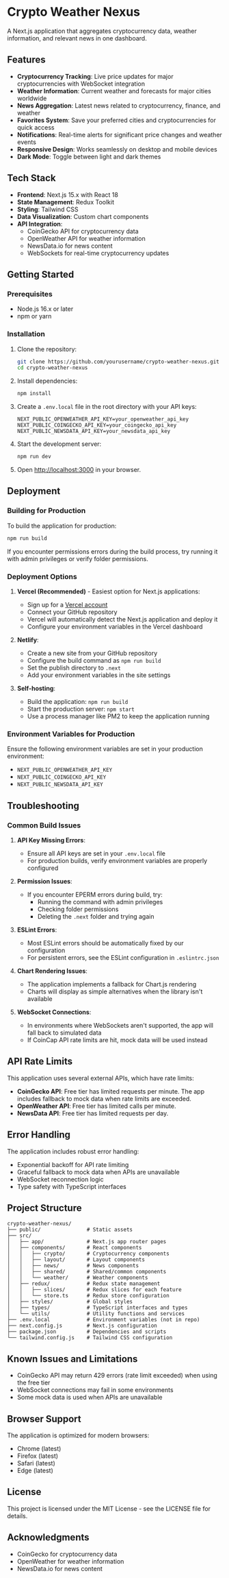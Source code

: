 # Crypto Weather Nexus

A Next.js application that aggregates cryptocurrency data, weather information, and relevant news in one dashboard.

## Features

- **Cryptocurrency Tracking**: Live price updates for major cryptocurrencies with WebSocket integration
- **Weather Information**: Current weather and forecasts for major cities worldwide
- **News Aggregation**: Latest news related to cryptocurrency, finance, and weather
- **Favorites System**: Save your preferred cities and cryptocurrencies for quick access
- **Notifications**: Real-time alerts for significant price changes and weather events
- **Responsive Design**: Works seamlessly on desktop and mobile devices
- **Dark Mode**: Toggle between light and dark themes

## Tech Stack

- **Frontend**: Next.js 15.x with React 18
- **State Management**: Redux Toolkit
- **Styling**: Tailwind CSS
- **Data Visualization**: Custom chart components
- **API Integration**: 
  - CoinGecko API for cryptocurrency data
  - OpenWeather API for weather information
  - NewsData.io for news content
  - WebSockets for real-time cryptocurrency updates

## Getting Started

### Prerequisites

- Node.js 16.x or later
- npm or yarn

### Installation

1. Clone the repository:
   ```bash
   git clone https://github.com/yourusername/crypto-weather-nexus.git
   cd crypto-weather-nexus
   ```

2. Install dependencies:
   ```bash
   npm install
   ```

3. Create a `.env.local` file in the root directory with your API keys:
   ```
   NEXT_PUBLIC_OPENWEATHER_API_KEY=your_openweather_api_key
   NEXT_PUBLIC_COINGECKO_API_KEY=your_coingecko_api_key
   NEXT_PUBLIC_NEWSDATA_API_KEY=your_newsdata_api_key
   ```

4. Start the development server:
   ```bash
   npm run dev
   ```

5. Open [http://localhost:3000](http://localhost:3000) in your browser.

## Deployment

### Building for Production

To build the application for production:

```bash
npm run build
```

If you encounter permissions errors during the build process, try running it with admin privileges or verify folder permissions.

### Deployment Options

1. **Vercel (Recommended)** - Easiest option for Next.js applications:
   - Sign up for a [Vercel account](https://vercel.com)
   - Connect your GitHub repository
   - Vercel will automatically detect the Next.js application and deploy it
   - Configure your environment variables in the Vercel dashboard

2. **Netlify**:
   - Create a new site from your GitHub repository
   - Configure the build command as `npm run build`
   - Set the publish directory to `.next`
   - Add your environment variables in the site settings

3. **Self-hosting**:
   - Build the application: `npm run build`
   - Start the production server: `npm start`
   - Use a process manager like PM2 to keep the application running

### Environment Variables for Production

Ensure the following environment variables are set in your production environment:
- `NEXT_PUBLIC_OPENWEATHER_API_KEY`
- `NEXT_PUBLIC_COINGECKO_API_KEY`
- `NEXT_PUBLIC_NEWSDATA_API_KEY`

## Troubleshooting

### Common Build Issues

1. **API Key Missing Errors**:
   - Ensure all API keys are set in your `.env.local` file
   - For production builds, verify environment variables are properly configured

2. **Permission Issues**:
   - If you encounter EPERM errors during build, try:
     - Running the command with admin privileges
     - Checking folder permissions
     - Deleting the `.next` folder and trying again

3. **ESLint Errors**:
   - Most ESLint errors should be automatically fixed by our configuration
   - For persistent errors, see the ESLint configuration in `.eslintrc.json`

4. **Chart Rendering Issues**:
   - The application implements a fallback for Chart.js rendering
   - Charts will display as simple alternatives when the library isn't available

5. **WebSocket Connections**:
   - In environments where WebSockets aren't supported, the app will fall back to simulated data
   - If CoinCap API rate limits are hit, mock data will be used instead

## API Rate Limits

This application uses several external APIs, which have rate limits:

- **CoinGecko API**: Free tier has limited requests per minute. The app includes fallback to mock data when rate limits are exceeded.
- **OpenWeather API**: Free tier has limited calls per minute.
- **NewsData API**: Free tier has limited requests per day.

## Error Handling

The application includes robust error handling:

- Exponential backoff for API rate limiting
- Graceful fallback to mock data when APIs are unavailable
- WebSocket reconnection logic
- Type safety with TypeScript interfaces

## Project Structure

```
crypto-weather-nexus/
├── public/               # Static assets
├── src/
│   ├── app/              # Next.js app router pages
│   ├── components/       # React components
│   │   ├── crypto/       # Cryptocurrency components
│   │   ├── layout/       # Layout components
│   │   ├── news/         # News components
│   │   ├── shared/       # Shared/common components
│   │   └── weather/      # Weather components
│   ├── redux/            # Redux state management
│   │   ├── slices/       # Redux slices for each feature
│   │   └── store.ts      # Redux store configuration
│   ├── styles/           # Global styles
│   ├── types/            # TypeScript interfaces and types
│   └── utils/            # Utility functions and services
├── .env.local            # Environment variables (not in repo)
├── next.config.js        # Next.js configuration
├── package.json          # Dependencies and scripts
└── tailwind.config.js    # Tailwind CSS configuration
```

## Known Issues and Limitations

- CoinGecko API may return 429 errors (rate limit exceeded) when using the free tier
- WebSocket connections may fail in some environments
- Some mock data is used when APIs are unavailable

## Browser Support

The application is optimized for modern browsers:
- Chrome (latest)
- Firefox (latest)
- Safari (latest)
- Edge (latest)

## License

This project is licensed under the MIT License - see the LICENSE file for details.

## Acknowledgments

- CoinGecko for cryptocurrency data
- OpenWeather for weather information
- NewsData.io for news content
